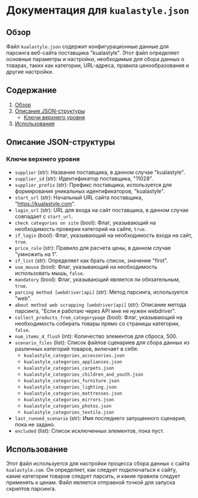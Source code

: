 # Документация для `kualastyle.json`

## Обзор

Файл `kualastyle.json` содержит конфигурационные данные для парсинга веб-сайта поставщика "kualastyle". Этот файл определяет основные параметры и настройки, необходимые для сбора данных о товарах, таких как категории, URL-адреса, правила ценообразования и другие настройки.

## Содержание

1.  [Обзор](#обзор)
2.  [Описание JSON-структуры](#описание-json-структуры)
    *   [Ключи верхнего уровня](#ключи-верхнего-уровня)
3.  [Использование](#использование)

## Описание JSON-структуры

### Ключи верхнего уровня

*   `supplier` (str): Название поставщика, в данном случае "kualastyle".
*   `supplier_id` (str): Идентификатор поставщика, "11028".
*   `supplier_prefix` (str): Префикс поставщика, используется для формирования уникальных идентификаторов, "kualastyle".
*   `start_url` (str): Начальный URL сайта поставщика, "https://kualastyle.com".
*   `login_url` (str): URL для входа на сайт поставщика, в данном случае совпадает с `start_url`.
*    `check categories on site` (bool): Флаг, указывающий на необходимость проверки категорий на сайте, `true`.
*   `if_login` (bool): Флаг, указывающий на необходимость входа на сайт, `true`.
*   `price_rule` (str): Правило для расчета цены, в данном случае "умножить на 1".
*    `if_list` (str): Определяет как брать список, значение "first".
*    `use_mouse` (bool): Флаг, указывающий на необходимость использовать мышь, `false`.
*    `mandatory` (bool): Флаг, указывающий является ли обязательным, `true`.
*   `parcing method [webdriver|api]` (str): Метод парсинга, используется "web".
*   `about method web scrapping [webdriver|api]` (str): Описание метода парсинга, "Если я работаю через API мне не нужен webdriver".
*   `collect_products_from_categorypage` (bool): Флаг, указывающий на необходимость собирать товары прямо со страницы категории, `false`.
*   `num_items_4_flush` (int): Количество элементов для сброса, 500.
*   `scenario_files` (list): Список файлов сценариев для сбора данных из различных категорий товаров, включает в себя:
    *   `kualastyle_categories_accessories.json`
    *   `kualastyle_categories_appliances.json`
    *   `kualastyle_categories_carpets.json`
    *   `kualastyle_categories_children_and_youth.json`
    *   `kualastyle_categories_furniture.json`
    *   `kualastyle_categories_lighting.json`
    *   `kualastyle_categories_mattresses.json`
    *   `kualastyle_categories_mirrors.json`
    *   `kualastyle_categories_photos.json`
    *   `kualastyle_categories_textile.json`
*   `last_runned_scenario` (str): Имя последнего запущенного сценария, пока не задано.
*   `excluded` (list): Список исключенных элементов, пока пуст.

## Использование

Этот файл используется для настройки процесса сбора данных с сайта `kualastyle.com`. Он определяет, как следует подключаться к сайту, какие категории товаров следует парсить, и какие правила следует применять к ценам. Файл является отправной точкой для запуска скриптов парсинга.